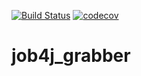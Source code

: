 [![Build Status](https://travis-ci.com/Makigen/job4j_grabber.svg?branch=master)](https://travis-ci.com/Makigen/job4j_grabber) [![codecov](https://codecov.io/gh/Makigen/job4j_grabber/branch/master/graph/badge.svg)](https://codecov.io/gh/Makigen/job4j_grabber)

# job4j_grabber